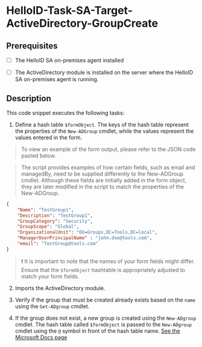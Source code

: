 
# HelloID-Task-SA-Target-ActiveDirectory-GroupCreate

## Prerequisites

- [ ] The HelloID SA on-premises agent installed

- [ ] The ActiveDirectory module is installed on the server where the HelloID SA on-premises agent is running.

## Description

This code snippet executes the following tasks:

1. Define a hash table `$formObject`. The keys of the hash table represent the properties of the `New-ADGroup` cmdlet, while the values represent the values entered in the form.

> To view an example of the form output, please refer to the JSON code pasted below.

>  The script provides examples of how certain fields, such as email and managedBy, need to be supplied differently to the New-ADGroup cmdlet. Although these fields are initially added in the form object, they are later modified in the script to match the properties of the New-ADGroup.


```json
{
    "Name": "TestGroup1",
    "Description": "TestGroup1",
    "GroupCategory": "Security",
    "GroupScope": "Global",
    "OrganizationalUnit": "OU=Groups,DC=Tools,DC=local",
    "ManagerUserPrincipalName" : "john.doe@tools.com",
    "email": "TestGroup@tools.com"
}
```

> :exclamation: It is important to note that the names of your form fields might differ. Ensure that the `$formObject` hashtable is appropriately adjusted to match your form fields.



2. Imports the ActiveDirectory module.

3. Verify if the group that must be created already exists based on the `name` using the `Get-ADgroup` cmdlet.

4. If the group does not exist, a new group is created using the `New-ADgroup` cmdlet. The hash table called `$formObject` is passed to the `New-ADgroup` cmdlet using the `@` symbol in front of the hash table name.  [See the Microsoft Docs page](https://learn.microsoft.com/en-us/powershell/module/activedirectory/new-adgroup?view=windowsserver2022-ps)

>

